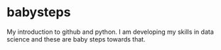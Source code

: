 # babysteps
My introduction to github and python.
I am developing my skills in data science and these are baby steps towards that.
